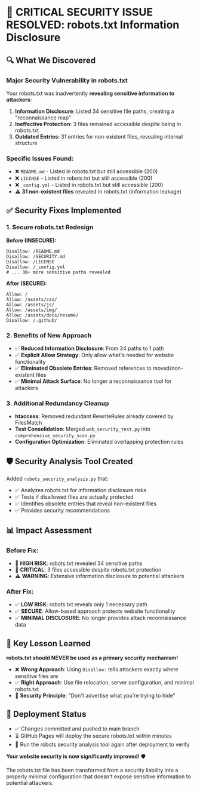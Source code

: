 # 🚨 CRITICAL SECURITY ISSUE RESOLVED: robots.txt Information Disclosure

## 🔍 **What We Discovered**

### Major Security Vulnerability in robots.txt
Your robots.txt was inadvertently **revealing sensitive information to attackers**:

1. **Information Disclosure**: Listed 34 sensitive file paths, creating a "reconnaissance map"
2. **Ineffective Protection**: 3 files remained accessible despite being in robots.txt
3. **Outdated Entries**: 31 entries for non-existent files, revealing internal structure

### Specific Issues Found:
- ❌ `README.md` - Listed in robots.txt but still accessible (200)
- ❌ `LICENSE` - Listed in robots.txt but still accessible (200)  
- ❌ `_config.yml` - Listed in robots.txt but still accessible (200)
- ⚠️ **31 non-existent files** revealed in robots.txt (information leakage)

## ✅ **Security Fixes Implemented**

### 1. **Secure robots.txt Redesign**
**Before (INSECURE):**
```
Disallow: /README.md
Disallow: /SECURITY.md
Disallow: /LICENSE
Disallow: /_config.yml
# ... 30+ more sensitive paths revealed
```

**After (SECURE):**
```
Allow: /
Allow: /assets/css/
Allow: /assets/js/
Allow: /assets/img/
Allow: /assets/docs/resume/
Disallow: /.github/
```

### 2. **Benefits of New Approach**
- ✅ **Reduced Information Disclosure**: From 34 paths to 1 path
- ✅ **Explicit Allow Strategy**: Only allow what's needed for website functionality
- ✅ **Eliminated Obsolete Entries**: Removed references to moved/non-existent files
- ✅ **Minimal Attack Surface**: No longer a reconnaissance tool for attackers

### 3. **Additional Redundancy Cleanup**
- **htaccess**: Removed redundant RewriteRules already covered by FilesMatch
- **Test Consolidation**: Merged `web_security_test.py` into `comprehensive_security_scan.py`
- **Configuration Optimization**: Eliminated overlapping protection rules

## 🛡️ **Security Analysis Tool Created**

Added `robots_security_analysis.py` that:
- ✅ Analyzes robots.txt for information disclosure risks
- ✅ Tests if disallowed files are actually protected
- ✅ Identifies obsolete entries that reveal non-existent files
- ✅ Provides security recommendations

## 📊 **Impact Assessment**

### Before Fix:
- 🚨 **HIGH RISK**: robots.txt revealed 34 sensitive paths
- 🚨 **CRITICAL**: 3 files accessible despite robots.txt protection
- ⚠️ **WARNING**: Extensive information disclosure to potential attackers

### After Fix:
- ✅ **LOW RISK**: robots.txt reveals only 1 necessary path
- ✅ **SECURE**: Allow-based approach protects website functionality
- ✅ **MINIMAL DISCLOSURE**: No longer provides attack reconnaissance data

## 🎯 **Key Lesson Learned**

**robots.txt should NEVER be used as a primary security mechanism!**

- ❌ **Wrong Approach**: Using `Disallow:` tells attackers exactly where sensitive files are
- ✅ **Right Approach**: Use file relocation, server configuration, and minimal robots.txt
- 🧠 **Security Principle**: "Don't advertise what you're trying to hide"

## 🔄 **Deployment Status**

- ✅ Changes committed and pushed to main branch
- ⏳ GitHub Pages will deploy the secure robots.txt within minutes
- 🔧 Run the robots security analysis tool again after deployment to verify

**Your website security is now significantly improved!** 🛡️

The robots.txt file has been transformed from a security liability into a properly minimal configuration that doesn't expose sensitive information to potential attackers.